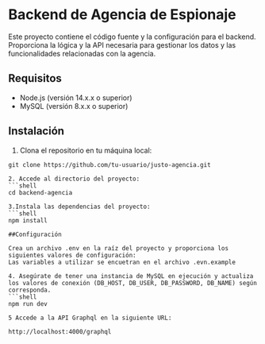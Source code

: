 # Backend de Agencia de Espionaje

Este proyecto contiene el código fuente y la configuración para el backend. 
Proporciona la lógica y la API necesaria para gestionar los datos y las funcionalidades relacionadas con la agencia.

## Requisitos
- Node.js (versión 14.x.x o superior)
- MySQL (versión 8.x.x o superior)

## Instalación

1. Clona el repositorio en tu máquina local:

```shell
git clone https://github.com/tu-usuario/justo-agencia.git

2. Accede al directorio del proyecto:
```shell
cd backend-agencia

3.Instala las dependencias del proyecto:
```shell
npm install

##Configuración

Crea un archivo .env en la raíz del proyecto y proporciona los siguientes valores de configuración:
Las variables a utilizar se encuetran en el archivo .evn.example

4. Asegúrate de tener una instancia de MySQL en ejecución y actualiza los valores de conexión (DB_HOST, DB_USER, DB_PASSWORD, DB_NAME) según corresponda.
```shell
npm run dev

5 Accede a la API Graphql en la siguiente URL:

http://localhost:4000/graphql








